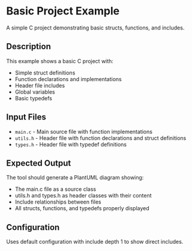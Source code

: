 # Basic Project Example

A simple C project demonstrating basic structs, functions, and includes.

## Description

This example shows a basic C project with:
- Simple struct definitions
- Function declarations and implementations
- Header file includes
- Global variables
- Basic typedefs

## Input Files

- `main.c` - Main source file with function implementations
- `utils.h` - Header file with function declarations and struct definitions
- `types.h` - Header file with typedef definitions

## Expected Output

The tool should generate a PlantUML diagram showing:
- The main.c file as a source class
- utils.h and types.h as header classes with their content
- Include relationships between files
- All structs, functions, and typedefs properly displayed

## Configuration

Uses default configuration with include depth 1 to show direct includes.